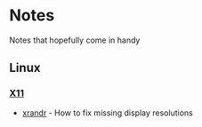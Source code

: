# Notes
Notes that hopefully come in handy

## Linux

### [X11](./X11/)
-  [xrandr](./X11/xrandr.md) - How to fix missing display resolutions